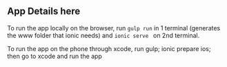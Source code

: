 ## App Details here

To run the app locally on the browser, run `gulp run` in 1 terminal (generates the www folder that ionic needs) and `ionic serve ` on 2nd terminal.

To run the app on the phone through xcode, run gulp; ionic prepare ios; then go to xcode and run the app 
